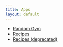 ```yaml
---
title: Apps
layout: default
---
```

<ul class="list-group">
  <li class="list-group-item">
    <a href="{{ "random-gym.html" | relative_url }}">Random Gym</a>
  </li>
  <li class="list-group-item">
    <a href="//github.com/ten0s/recipes.html">Recipes</a>
  </li>
  <li class="list-group-item">
    <a href="{{ "recipes-old.html" | relative_url }}">Recipes (deprecated)</a>
  </li>
</ul>
